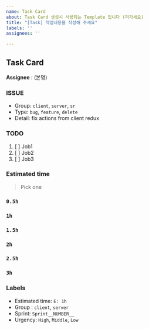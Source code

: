 ```yaml
---
name: Task Card
about: Task Card 생성시 사용되는 Template 입니다 (퍼가세요)
title: "[Task] 작업내용을 작성해 주세요"
labels: ''
assignees: ''

---
```


## Task Card

**Assignee** : (본명)

### ISSUE
- Group:  `client`, `server`, `sr`
- Type: `bug`, `feature`, `delete`
- Detail: fix actions from client redux

### TODO
1. [ ] Job1
2. [ ] Job2
3. [ ] Job3

### Estimated time
> Pick one
### `0.5h`
### `1h`
### `1.5h`
### `2h`
### `2.5h`
### `3h`

### Labels
- Estimated time: `E: 1h`
- Group : `client`, `server`
- Sprint: `Sprint__NUMBER__`
- Urgency: `High`, `Middle`, `Low`
